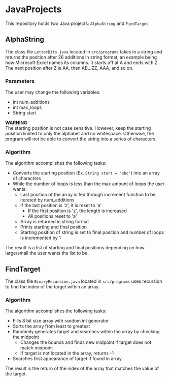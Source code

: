 # JavaProjects #
This repository holds two Java projects: `AlphaString` and `FindTarget`

## AlphaString ##
The class file `LetterBits.java` located in `src/programs` takes in a string and returns the position after 26 additions in string format, an example being how Microsoft Excel names its columns. It starts off at A and ends with Z. The next position after Z is AA, then AB...ZZ, AAA, and so on. 

### Parameters ###
The user may change the following variables:

* int num_additions
* int max_loops
* String start

**WARNING** \
The starting position is not case sensitive. However, keep the starting position limited to only the alphabet and no whitespace. Otherwise, the program will not be able to convert the string into a series of characters.

### Algorithm ###
The algorithm accomplishes the following tasks:

* Converts the starting position (Ex. `String start = "abc"`) into an array of characters
* While the number of loops is less than the max amount of loops the user wants:
    * Last position of the array is fed through increment function to be iterated by num_additions
    * If the last position is 'z', it is reset to 'a'
        * If the first position is 'z', the length is increased
        * All positions reset to 'a'
    * Array is returned in string format
    * Prints starting and final position
    * Starting position of string is set to final position and number of loops is incremented by 1
    
The result is a list of starting and final positions depending on how large/small the user wants the list to be.

## FindTarget ##
The class file `BinaryRecursion.java` located in `src/programs` uses recursion to find the index of the target within an array.

### Algorithm ###
The algorithm accomplishes the following tasks:

* Fills 8 bit size array with random int generator
* Sorts the array from least to greatest
* Randomly generates target and searches within the array by checking the midpoint
    * Changes the bounds and finds new midpoint if target does not match midpoint
    * If target is not located in the array, returns -1
* Searches first appearance of target if found in array

The result is the return of the index of the array that matches the value of the target.
